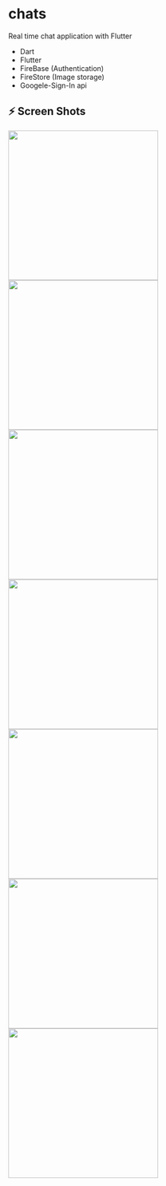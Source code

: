 # chats
Real time chat application with Flutter

- Dart
- Flutter
- FireBase (Authentication)
- FireStore (Image storage)
- Googele-Sign-In api

## ⚡ Screen Shots
  <img src ="Screenshot_20210127-063703.jpg" width ="300"> <img src ="Screenshot_20210127-063707.jpg" width ="300"> <img src ="Screenshot_20210127-063710.jpg" width ="300"> 
  <img src ="Screenshot_20210127-063842.jpg" width ="300"> <img src ="Screenshot_20210127-063958.jpg" width ="300"> <img src ="Screenshot_20210127-064001.jpg" width ="300"> 
  <img src ="Screenshot_20210127-064011.jpg" width ="300"> 
